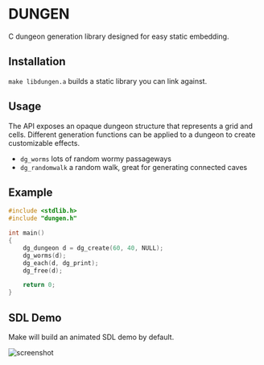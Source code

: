 # DUNGEN

C dungeon generation library designed for easy static embedding.

## Installation

`make libdungen.a` builds a static library you can link against.

## Usage

The API exposes an opaque dungeon structure that represents a grid and cells.
Different generation functions can be applied to a dungeon to create customizable effects.

* `dg_worms` lots of random wormy passageways
* `dg_randomwalk` a random walk, great for generating connected caves

## Example

``` c
#include <stdlib.h>
#include "dungen.h"

int main()
{
    dg_dungeon d = dg_create(60, 40, NULL);
    dg_worms(d);
    dg_each(d, dg_print);
    dg_free(d);

    return 0;
}
```

## SDL Demo

Make will build an animated SDL demo by default.

![screenshot](https://raw.github.com/jdeseno/dungen/master/screenshot.png)
